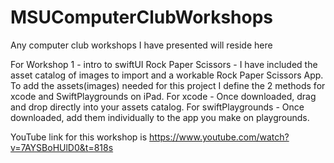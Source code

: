 # MSUComputerClubWorkshops
Any computer club workshops I have presented will reside here

For Workshop 1 - intro to swiftUI Rock Paper Scissors - I have included the asset catalog of images to import and a workable Rock Paper Scissors App. To add the assets(images) needed for this project I define the 2 methods for xcode and SwiftPlaygrounds on iPad. 
For xcode - Once downloaded, drag and drop directly into your assets catalog. 
For swiftPlaygrounds - Once downloaded, add them individually to the app you make on playgrounds.

YouTube link for this workshop is https://www.youtube.com/watch?v=7AYSBoHUlD0&t=818s

